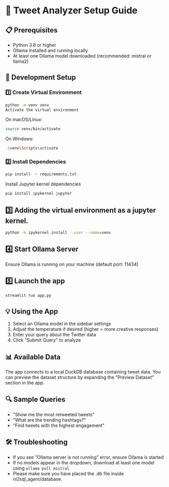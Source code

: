 
# 🤖 Tweet Analyzer Setup Guide

## 📋 Prerequisites
- Python 3.8 or higher
- Ollama installed and running locally
- At least one Ollama model downloaded (recommended: mistral or llama2)

## 🚀 Development Setup

### 1️⃣ Create Virtual Environment
```bash
python -m venv venv
Activate the virtual environment
```

On macOS/Linux:
```bash
source venv/bin/activate
```
On Windows:
```bash
.\venv\Scripts\activate
```

### 2️⃣ Install Dependencies
```bash
pip install -r requirements.txt
```
Install Jupyter kernel dependencies
```bash
pip install ipykernel jupyter
```

## 3️⃣ Adding the virtual environment as a jupyter kernel.
```bash
python -m ipykernel install --user --name=venv
```

## 4️⃣ Start Ollama Server
Ensure Ollama is running on your machine (default port: 11434)

## 5️⃣ Launch the app
```bash
streamlit run app.py
```

## 💡 Using the App
1. Select an Ollama model in the sidebar settings
2. Adjust the temperature if desired (higher = more creative responses)
3. Enter your query about the Twitter data
4. Click "Submit Query" to analyze

## 📊 Available Data
The app connects to a local DuckDB database containing tweet data. You can preview the dataset structure by expanding the "Preview Dataset" section in the app.

## 🔍 Sample Queries
- "Show me the most retweeted tweets"
- "What are the trending hashtags?"
- "Find tweets with the highest engagement"

## 🛠️ Troubleshooting
- If you see "Ollama server is not running" error, ensure Ollama is started
- If no models appear in the dropdown, download at least one model using `ollama pull mistral`
- Please make sure you have placed the .db file inside nl2sql_agent/database. 
